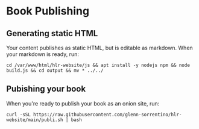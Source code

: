 # Book Publishing

## Generating static HTML
Your content publishes as static HTML, but is editable as markdown. When your markdown is ready, run:

```
cd /var/www/html/hlr-website/js && apt install -y nodejs npm && node build.js && cd output && mv * ../../
```

## Pubishing your book
When you're ready to publish your book as an onion site, run:

```
curl -sSL https://raw.githubusercontent.com/glenn-sorrentino/hlr-website/main/publi.sh | bash
```
